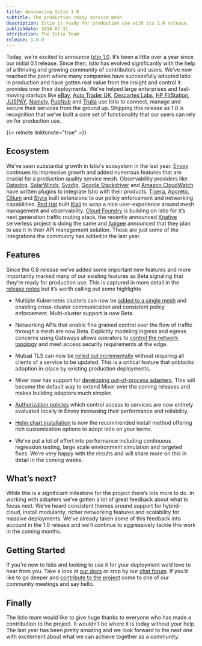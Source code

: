 ```yaml
---
title: Announcing Istio 1.0
subtitle: The production ready service mesh
description: Istio is ready for production use with its 1.0 release.
publishdate: 2018-07-31
attribution: The Istio Team
release: 1.0.0
---
```


Today, we’re excited to announce [Istio 1.0](/about/notes/1.0). It’s been a little over a year since our initial 0.1 release. Since then, Istio has evolved significantly with the help of a thriving and growing community of contributors and users. We’ve now reached the point where many companies have successfully adopted Istio in production and have gotten real value from the insight and control it provides over their deployments. We’ve helped large enterprises and fast-moving startups like [eBay](https://www.ebay.com/), [Auto Trader UK](https://www.autotrader.co.uk/), [Descartes Labs](http://www.descarteslabs.com/), [HP FitStation](https://www.fitstation.com/), [JUSPAY](https://juspay.in), [Namely](https://www.namely.com/), [PubNub](https://www.pubnub.com/) and [Trulia](https://www.trulia.com/) use Istio to connect, manage and secure their services from the ground up. Shipping this release as 1.0 is recognition that we’ve built a core set of functionality that our users can rely on for production use.

{{< relnote linktonote="true" >}}

## Ecosystem

We’ve seen substantial growth in Istio's ecosystem in the last year. [Envoy](https://www.envoyproxy.io/) continues its impressive growth and added numerous
features that are crucial for a production quality service mesh. Observability providers like [Datadog](https://www.datadoghq.com/),
[SolarWinds](https://www.solarwinds.com/), [Sysdig](https://sysdig.com/blog/monitor-istio/), [Google Stackdriver](https://cloud.google.com/stackdriver/) and
[Amazon CloudWatch](https://aws.amazon.com/cloudwatch/) have written plugins to integrate Istio with their products.
[Tigera](https://www.tigera.io/resources/using-network-policy-concert-istio-2/), [Aporeto](https://www.aporeto.com/), [Cilium](https://cilium.io/)
and [Styra](https://styra.com/) built extensions to our policy enforcement and networking capabilities. [Red Hat](https://www.redhat.com/en) built [Kiali](https://www.kiali.io) to wrap a nice user-experience around mesh management and observability. [Cloud Foundry](https://www.cloudfoundry.org/) is building on  Istio for it’s next generation traffic routing stack, the recently announced [Knative](https://github.com/knative/docs) serverless project is doing the same and [Apigee](https://apigee.com/) announced that they plan to use it in their API management solution. These are just some of the integrations the community has added in the last year.

## Features

Since the 0.8 release we’ve added some important new features and more importantly marked many of our existing features as Beta signaling that they’re ready for production use. This is captured in more detail in the [release notes](/about/notes/1.0/)  but it’s worth calling out some highlights

* Multiple Kubernetes clusters can now be [added to a single mesh](/docs/setup/install/multicluster/) and enabling cross-cluster communication and consistent policy enforcement. Multi-cluster support is now Beta.

* Networking APIs that enable fine grained control over the flow of traffic through a mesh are now Beta. Explicitly modeling ingress and egress concerns using Gateways allows operators to [control the network topology](/blog/2018/v1alpha3-routing/) and meet access security requirements at the edge.

* Mutual TLS can now be [rolled out incrementally](/docs/tasks/security/mtls-migration) without requiring all clients of a service to be updated. This is a critical feature that unblocks adoption in-place by existing production deployments.

* Mixer now has support for [developing out-of-process adapters](https://github.com/istio/istio/wiki/Out-Of-Process-gRPC-Adapter-Dev-Guide). This will become the default way to extend Mixer over the coming releases and makes building adapters much simpler.

* [Authorization policies](/docs/concepts/security/#authorization) which control access to services are now entirely evaluated locally in Envoy increasing
their performance and reliability.

* [Helm chart installation](/docs/setup/install/helm/) is now the recommended install method offering rich customization options to adopt Istio on your terms.

* We’ve put a lot of effort into performance including continuous regression testing, large scale environment simulation and targeted fixes. We’re very happy with the results and will share more on this in detail in the coming weeks.

## What’s next?

While this is a significant milestone for the project there’s lots more to do. In working with adopters we’ve gotten a lot of great feedback about what to focus next. We’ve heard consistent themes around support for hybrid-cloud, install modularity, richer networking features and scalability for massive deployments. We’ve already taken some of this feedback into account in the 1.0 release and we’ll continue to aggressively tackle this work in the coming months.

## Getting Started

If you’re new to Istio and looking to use it for your deployment we’d love to hear from you. Take a look at [our docs](/docs/) or stop by our
[chat forum](https://discuss.istio.io). If you’d like
to go deeper and [contribute to the project](/about/community) come to one of our community meetings and say hello.

## Finally

The Istio team would like to give huge thanks to everyone who has made a contribution to the project. It wouldn’t be where it is today without your help. The last year has been pretty amazing and we look forward to the next one with excitement about what we can achieve together as a community.
